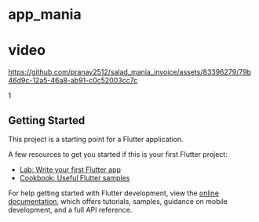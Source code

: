 # app_mania
# video


https://github.com/pranav2512/salad_mania_invoice/assets/83396279/79b46d9c-12a5-46a8-ab91-c0c52003cc7c



1

## Getting Started

This project is a starting point for a Flutter application.

A few resources to get you started if this is your first Flutter project:

- [Lab: Write your first Flutter app](https://docs.flutter.dev/get-started/codelab)
- [Cookbook: Useful Flutter samples](https://docs.flutter.dev/cookbook)

For help getting started with Flutter development, view the
[online documentation](https://docs.flutter.dev/), which offers tutorials,
samples, guidance on mobile development, and a full API reference.
